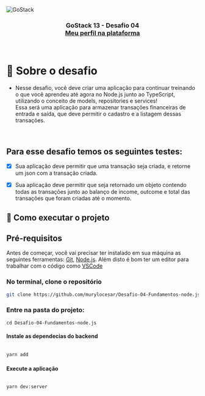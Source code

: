 <img alt="GoStack" src="https://storage.googleapis.com/golden-wind/bootcamp-gostack/header-desafios-new.png" />

<h3 align="center">
  GoStack 13 - Desafio 04
  <br>
  <a href="https://app.rocketseat.com.br/me/murylocesar">Meu perfil na plataforma</a>
</h3>
<br>


# 🚀 Sobre o desafio

* Nesse desafio, você deve criar uma aplicação para continuar treinando o que você aprendeu até agora no Node.js junto ao TypeScript, utilizando o conceito de models, repositories e services!<br> Essa será uma aplicação para armazenar transações financeiras de entrada e saída, que deve permitir o cadastro e a listagem dessas transações.

<br>

## Para esse desafio temos os seguintes testes:

- [X] Sua aplicação deve permitir que uma transação seja criada, e retorne um json com a transação criada.

- [X] Sua aplicação deve permitir que seja retornado um objeto contendo todas as transações junto ao balanço de income, outcome e total das transações que foram criadas até o momento.


## 🚀 Como executar o projeto


## Pré-requisitos
Antes de começar, você vai precisar ter instalado em sua máquina as seguintes ferramentas:  <a href="https://git-scm.com/">Git<a>, <a href="https://nodejs.org/en/">Node.js</a>. Além disto é bom ter um editor para trabalhar com o código como <a href="https://code.visualstudio.com/">VSCode</a>




### No terminal, clone o repositório
```bash
git clone https://github.com/murylocesar/Desafio-04-Fundamentos-node.js.git
```

### Entre na pasta do projeto:
```
cd Desafio-04-Fundamentos-node.js
```
#### Instale as dependecias do backend
```bash

yarn add
```
#### Execute a aplicação
```bash

yarn dev:server
```


